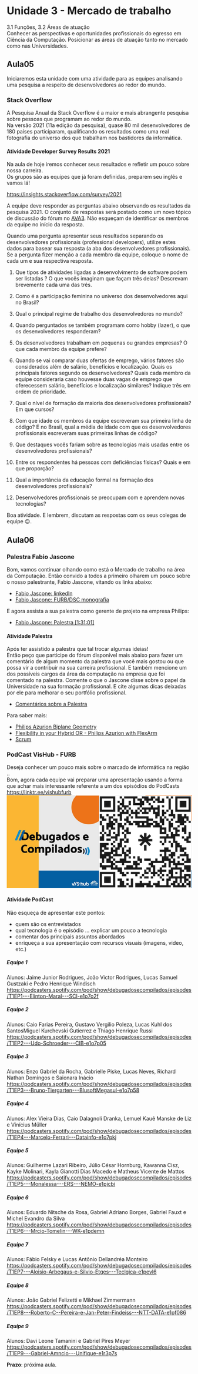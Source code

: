 # Unidade 3 - Mercado de trabalho

3.1 Funções, 3.2 Áreas de atuação  
Conhecer as perspectivas e oportunidades profissionais do egresso em Ciência da Computação. Posicionar as áreas de atuação tanto no mercado como nas Universidades.  

## Aula05

Iniciaremos esta unidade com uma atividade para as equipes analisando uma pesquisa a respeito de desenvolvedores ao redor do mundo.

### Stack Overflow

A Pesquisa Anual da Stack Overflow é a maior e mais abrangente pesquisa sobre pessoas que programam ao redor do mundo.  
Na versão 2021 (11a edição da pesquisa), quase 80 mil desenvolvedores de 180 países participaram, qualificando os resultados como uma real fotografia do universo dos que trabalham nos bastidores da informática.  

#### Atividade Developer Survey Results 2021

Na aula de hoje iremos conhecer seus resultados e refletir um pouco sobre nossa carreira.  
Os grupos são as equipes que já foram definidas, preparem seu inglês e vamos lá!  

<https://insights.stackoverflow.com/survey/2021>  

A equipe deve responder as perguntas abaixo observando os resultados da pesquisa 2021. O conjunto de respostas será postado como um novo tópico de discussão do fórum no [AVA3](<https://ava3.furb.br/mod/assign/view.php?id=850683> "AVA3"). Não esqueçam de identificar os membros da equipe no início da resposta.  

Quando uma pergunta apresentar seus resultados separando os desenvolvedores profissionais (professional developers), utilize estes dados para basear sua resposta (a aba dos desenvolvedores profissionais).  
Se a pergunta fizer menção a cada membro da equipe, coloque o nome de cada um e sua respectiva resposta.  

1. Que tipos de atividades ligadas a desenvolvimento de software podem ser listadas ? O que vocês imaginam que façam três delas? Descrevam brevemente cada uma das três.  

2. Como é a participação feminina no universo dos desenvolvedores aqui no Brasil?  

3. Qual o principal regime de trabalho dos desenvolvedores no mundo?  

4. Quando perguntados se também programam como hobby (lazer), o que os desenvolvedores responderam?  

5. Os desenvolvedores trabalham em pequenas ou grandes empresas? O que cada membro da equipe prefere?  

6. Quando se vai comparar duas ofertas de emprego, vários fatores são considerados além de salário, benefícios e localização. Quais os principais fatores segundo os desenvolvedores? Quais cada membro da equipe consideraria caso houvesse duas vagas de emprego que oferecessem salário, benefícios e localização similares? Indique três em ordem de prioridade.  

7. Qual o nível de formação da maioria dos desenvolvedores profissionais? Em que cursos?  

8. Com que idade os membros da equipe escreveram sua primeira linha de código? E no Brasil, qual a média de idade com que os desenvolvedores profissionais escreveram suas primeiras linhas de código?  

9. Que destaques vocês fariam sobre as tecnologias mais usadas entre os desenvolvedores profissionais?  

10. Entre os respondentes há pessoas com deficiências físicas? Quais e em que proporção?  

11. Qual a importância da educação formal na formação dos desenvolvedores profissionais?  

12. Desenvolvedores profissionais se preocupam com e aprendem novas tecnologias?  

Boa atividade. E lembrem, discutam as respostas com os seus colegas de equipe 😉.

## Aula06

### Palestra Fabio Jascone

<!--
No dia 08/abril teremos uma conversa com o Gerente de Pesquisa e Desenvolvimento da Philips, Fábio Jascone. Ele abordará aspectos do cotidiano de uma equipe de desenvolvimento de software em uma empresa de grande porte. Além de muitas dicas para o desenvolvimento da carreira em TI. 
-->

Bom, vamos continuar olhando como está o Mercado de trabalho na área da Computação. Então convido a todos a primeiro olharem um pouco sobre o nosso palestrante, Fabio Jascone, vitando os links abaixo:

- [Fabio Jascone: linkedIn](<https://br.linkedin.com/in/fabiojascone/en> "Fabio Jascone: linkedIn")  
- [Fabio Jascone: FURB/DSC monografia](<https://www.furb.br/dsc/arquivos/tccs/monografias/2003-2fabioltjasconevf.pdf> "Fabio Jascone: FURB/DSC monografia")  

E agora assista a sua palestra como gerente de projeto na empresa Philips:

- [Fabio Jascone: Palestra [1:31:01]](<https://furb-my.sharepoint.com/:v:/g/personal/dalton_furb_br/EePEEhMq5StGoyaRffdnCZkBfDEBsIUdVR9evK7mJlcqUA?e=cS8OfW> "Fabio Jascone: Palestra")  

#### Atividade Palestra

Após ter assistido a palestra que tal trocar algumas ideias!  
Então peço que participe do fórum disponível mais abaixo para fazer um comentário de algum momento da palestra que você mais gostou ou que possa vir a contribuir na sua carreira profissional. E também mencione um dos possíveis cargos da área da computação na empresa que foi comentado na palestra. Comente o que o Jascone disse sobre o papel da Universidade na sua formação profissional. E cite algumas dicas deixadas por ele para melhorar o seu portfólio profissional.  

- [Comentários sobre a Palestra](<https://ava3.furb.br/mod/assign/view.php?id=862089> "Comentários sobre a Palestra")  

Para saber mais:  

- [Philips Azurion Biplane Geometry](<https://youtu.be/E3Us_kox5Ac> "Philips Azurion Biplane Geometry")  
- [Flexibility in your Hybrid OR - Philips Azurion with FlexArm](<https://youtu.be/L78UxTsdGjM> "Flexibility in your Hybrid OR - Philips Azurion with FlexArm")  
- [Scrum](<https://pt.wikipedia.org/wiki/Scrum_(desenvolvimento_de_software)> "Scrum")  

### PodCast VisHub - FURB

Deseja conhecer um pouco mais sobre o marcado de informática na região ..  
Bom, agora cada equipe vai preparar uma apresentação usando a forma que achar mais interessante referente a um dos episódios do PodCasts <https://linktr.ee/vishubfurb>  
![DebugadosCompilados](DebugadosCompilados.png "DebugadosCompilados")  

#### Atividade PodCast

Não esqueça de apresentar este pontos:

- quem são os entrevistados  
- qual tecnologia é o episódio ... explicar um pouco a tecnologia  
- comentar dos principais assuntos abordados  
- enriqueça a sua apresentação com recursos visuais (imagens, video, etc.)  

##### Equipe 1

Alunos: Jaime Junior Rodrigues, João Victor Rodrigues, Lucas Samuel Gustzaki e Pedro Henrique Windisch  
<https://podcasters.spotify.com/pod/show/debugadosecompilados/episodes/T1EP1---Elinton-Maral---SCI-e1o7o2f>

##### Equipe 2

Alunos: Caio Farias Pereira, Gustavo Vergilio Poleza, Lucas Kuhl dos SantosMiguel Kurchevski Gutierrez e Thiago Henrique Russi  
<https://podcasters.spotify.com/pod/show/debugadosecompilados/episodes/T1EP2---Udo-Schroeder---CIB-e1o7p05>  

##### Equipe 3

Alunos: Enzo Gabriel da Rocha, Gabrielle Piske, Lucas Neves, Richard Nathan Domingos e Saionara Inácio  
<https://podcasters.spotify.com/pod/show/debugadosecompilados/episodes/T1EP3---Bruno-Tiergarten---BlusoftMegasul-e1o7p58>  

##### Equipe 4

Alunos: Alex Vieira Dias, Caio Dalagnoli Dranka, Lemuel Kauê Manske de Liz e Vinícius Müller  
<https://podcasters.spotify.com/pod/show/debugadosecompilados/episodes/T1EP4---Marcelo-Ferrari---Datainfo-e1o7pkj>  

##### Equipe 5

Alunos: Guilherme Lazari Ribeiro, Júlio César Hornburg, Kawanna Cisz, Kayke Molinari, Kayla Gianotti Dias Macedo e Matheus Vicente de Mattos  
<https://podcasters.spotify.com/pod/show/debugadosecompilados/episodes/T1EP5---Monalessa---ERS---NEMO-e1pjcbi>  

##### Equipe 6

Alunos: Eduardo Nitsche da Rosa, Gabriel Adriano Borges, Gabriel Fauxt e Michel Evandro da Silva  
<https://podcasters.spotify.com/pod/show/debugadosecompilados/episodes/T1EP6---Mrcio-Tomelin---WK-e1pdemn>  

##### Equipe 7

Alunos: Fábio Felsky e Lucas Antônio Dellandréa Monteiro  
<https://podcasters.spotify.com/pod/show/debugadosecompilados/episodes/T1EP7---Aloisio-Arbegaus-e-Silvio-Etges---Teclgica-e1pevl6>  

##### Equipe 8

Alunos: João Gabriel Felizetti e Mikhael Zimmermann  
<https://podcasters.spotify.com/pod/show/debugadosecompilados/episodes/T1EP8---Roberto-C--Pereira-e-Jan-Peter-Findeiss---NTT-DATA-e1pf086>  

##### Equipe 9

Alunos: Davi Leone Tamanini e Gabriel Pires Meyer  
<https://podcasters.spotify.com/pod/show/debugadosecompilados/episodes/T1EP9---Gabriel-Amncio---Unifique-e1r3p7s>  

**Prazo**: próxima aula.  
